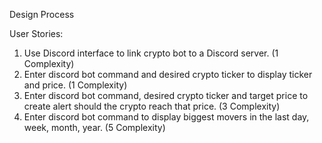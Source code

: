 Design Process

User Stories:
1. Use Discord interface to link crypto bot to a Discord server. (1 Complexity)
2. Enter discord bot command and desired crypto ticker to display ticker and price. (1 Complexity)
3. Enter discord bot command, desired crypto ticker and target price to create alert should the crypto reach that price. (3 Complexity)
4. Enter discord bot command to display biggest movers in the last day, week, month, year. (5 Complexity)
